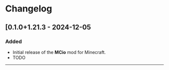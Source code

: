 # Changelog

## [0.1.0+1.21.3 - 2024-12-05
### Added
- Initial release of the **MCio** mod for Minecraft.
- TODO

---
